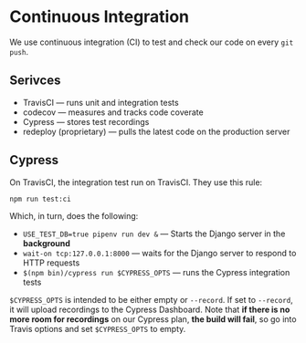 Continuous Integration
======================

We use continuous integration (CI) to test and check our code on every
`git push`.


Serivces
--------

 - TravisCI — runs unit and integration tests
 - codecov — measures and tracks code coverate
 - Cypress — stores test recordings
 - redeploy (proprietary) — pulls the latest code on the production server


Cypress
-------

On TravisCI, the integration test run on TravisCI. They use this rule:

    npm run test:ci

Which, in turn, does the following:

 - `USE_TEST_DB=true pipenv run dev &` — Starts the Django server in the **background**
 - `wait-on tcp:127.0.0.1:8000` — waits for the Django server to respond to HTTP requests
 - `$(npm bin)/cypress run $CYPRESS_OPTS` — runs the Cypress integration
   tests

`$CYPRESS_OPTS` is intended to be either empty or `--record`. If set to
`--record`, it will upload recordings to the Cypress Dashboard. Note
that **if there is no more room for recordings** on our Cypress plan, **the
build will fail**, so go into Travis options and set `$CYPRESS_OPTS` to
empty.
